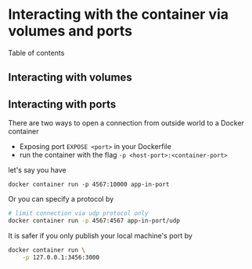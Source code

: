 # Interacting with the container via volumes and ports

Table of contents


## Interacting with volumes


## Interacting with ports

There are two ways to open a connection from outside world to a Docker container
- Exposing port `EXPOSE <port>` in your Dockerfile
- run the container with the flag `-p <host-port>:<container-port>`

let's say you have 
```
docker container run -p 4567:10000 app-in-port
```

Or you can specify a protocol by
```bash
# limit connection via udp protocol only
docker container run -p 4567:4567 app-in-port/udp
```

It is safer if you only publish your local machine's port by 
```bash
docker container run \
    -p 127.0.0.1:3456:3000
```